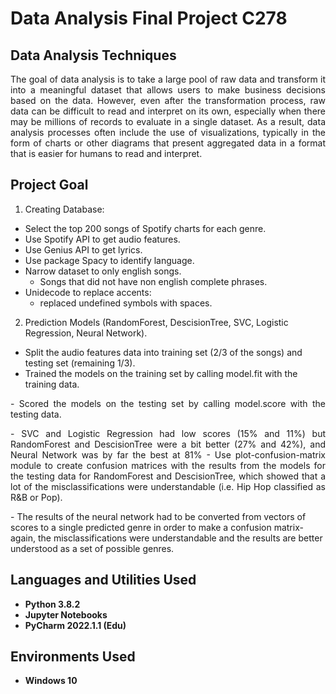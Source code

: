 <h1>Data Analysis Final Project C278 <br/><a href="https://github.com/a13jndro"> </a>

<h2>Data Analysis Techniques</h2>

<p align="justify"> The goal of data analysis is to take a large pool of raw data and transform it into a meaningful dataset that allows users to make business decisions based on the data. However, even after the transformation process, raw data can be difficult to read and interpret on its own, especially when there may be millions of records to evaluate in a single dataset.
As a result, data analysis processes often include the use of visualizations, typically in the form of charts or other diagrams that present aggregated data in a format that is easier for humans to read and interpret. 
</p>

<h2>Project Goal</h2>

1. Creating Database:
- Select the top 200 songs of Spotify charts for each genre.
- Use Spotify API to get audio features.
- Use Genius API to get lyrics.
- Use package Spacy to identify language.
- Narrow dataset to only english songs.
  - Songs that did not have non english complete phrases.
- Unidecode to replace accents:
  - replaced undefined symbols with spaces.
  
2. Prediction Models (RandomForest, DescisionTree, SVC, Logistic Regression, Neural Network).
- Split the audio features data into training set (2/3 of the songs) and testing set (remaining 1/3).
- Trained the models on the training set by calling model.fit with the training data.
<p align="justify">- Scored the models on the testing set by calling model.score with the testing data.
<p align="justify">- SVC and Logistic Regression had low scores (15% and 11%) but RandomForest and DescisionTree were a bit better (27% and 42%), and Neural Network was by far the best at 81%
- Use plot-confusion-matrix module to create confusion matrices with the results from the models for the testing data for RandomForest and DescisionTree, which showed that a lot of the misclassifications were understandable (i.e. Hip Hop classified as R&B or Pop).</p>
- The results of the neural network had to be converted from vectors of scores to a single predicted genre in order to make a confusion matrix- again, the misclassifications were understandable and the results are better understood as a set of possible genres.</p>


<h2>Languages and Utilities Used</h2>

- <b>Python 3.8.2</b> 
- <b>Jupyter Notebooks</b>
- <b>PyCharm 2022.1.1 (Edu)</b>

<h2>Environments Used </h2>

- <b>Windows 10</b>
